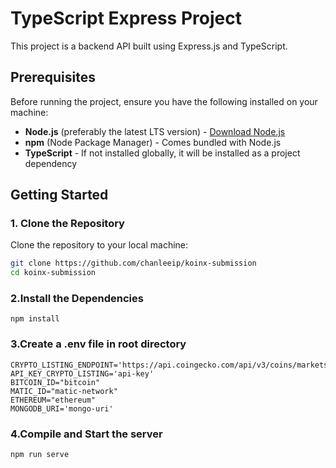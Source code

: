 # TypeScript Express Project

This project is a backend API built using Express.js and TypeScript.

## Prerequisites

Before running the project, ensure you have the following installed on your machine:

- **Node.js** (preferably the latest LTS version) - [Download Node.js](https://nodejs.org/)
- **npm** (Node Package Manager) - Comes bundled with Node.js
- **TypeScript** - If not installed globally, it will be installed as a project dependency

## Getting Started

### 1. Clone the Repository

Clone the repository to your local machine:

```bash
git clone https://github.com/chanleeip/koinx-submission
cd koinx-submission
```

### 2.Install the Dependencies

```
npm install
```

### 3.Create a .env file in root directory

```
CRYPTO_LISTING_ENDPOINT='https://api.coingecko.com/api/v3/coins/markets/'
API_KEY_CRYPTO_LISTING='api-key'
BITCOIN_ID="bitcoin"
MATIC_ID="matic-network"
ETHEREUM="ethereum"
MONGODB_URI='mongo-uri'

```
### 4.Compile and Start the server
```
npm run serve

```



